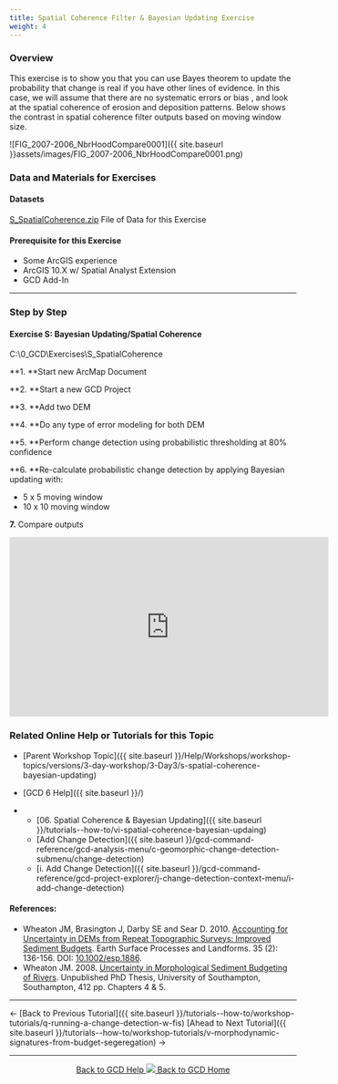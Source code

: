 ```yaml
---
title: Spatial Coherence Filter & Bayesian Updating Exercise
weight: 4
---
```


### Overview

This exercise is to show you that you can use Bayes theorem to update the probability that change is real if you have other lines of evidence. In this case, we will assume that there are no systematic errors or bias , and look at the spatial coherence of erosion and deposition patterns. Below shows the contrast in spatial coherence filter outputs based on moving window size.

![FIG_2007-2006_NbrHoodCompare0001]({{ site.baseurl }}assets/images/FIG_2007-2006_NbrHoodCompare0001.png)

### Data and Materials for Exercises

#### Datasets

[S_SpatialCoherence.zip](https://s3-us-west-2.amazonaws.com/etalweb.joewheaton.org/etal_workshops/GCD/2015_USU/S_SpatialCoherence.zip) File of Data for this Exercise

#### Prerequisite for this Exercise

- Some ArcGIS experience
- ArcGIS 10.X w/ Spatial Analyst Extension
- GCD Add-In

------

### Step by Step

####  **Exercise S: Bayesian Updating/Spatial Coherence**

C:\0_GCD\Exercises\S_SpatialCoherence

**1. **Start new ArcMap Document

**2. **Start a new GCD Project

**3. **Add two DEM

**4. **Do any type of error modeling for both DEM

**5. **Perform change detection using probabilistic thresholding at 80% confidence

**6. **Re-calculate probabilistic change detection by applying Bayesian updating with:

- 5 x 5 moving window
- 10 x 10 moving window

**7.** Compare outputs

<iframe width="560" height="315" src="https://www.youtube.com/embed/n0wH63OWFFU" frameborder="0" gesture="media" allow="encrypted-media" allowfullscreen></iframe>

### Related Online Help or Tutorials for this Topic

- [Parent Workshop Topic]({{ site.baseurl }}/Help/Workshops/workshop-topics/versions/3-day-workshop/3-Day3/s-spatial-coherence-bayesian-updating)

- [GCD 6 Help]({{ site.baseurl }}/)

- - [06. Spatial Coherence & Bayesian Updating]({{ site.baseurl }}/tutorials--how-to/vi-spatial-coherence-bayesian-updaing)
  - [Add Change Detection]({{ site.baseurl }}/gcd-command-reference/gcd-analysis-menu/c-geomorphic-change-detection-submenu/change-detection)
  - [i. Add Change Detection]({{ site.baseurl }}/gcd-command-reference/gcd-project-explorer/j-change-detection-context-menu/i-add-change-detection)

#### References:

- Wheaton JM, Brasington J, Darby SE and Sear D. 2010. [Accounting for Uncertainty in DEMs from Repeat Topographic Surveys: Improved Sediment Budgets](http://www.joewheaton.org/Home/research/paper-downloads/Wheaton_etal_ESPL_DoD.pdf). Earth Surface Processes and Landforms. 35 (2): 136-156. DOI: [10.1002/esp.1886](http://dx.doi.org/10.1002/esp.1886).
- Wheaton JM. 2008. [Uncertainty in Morphological Sediment Budgeting of Rivers](http://www.joewheaton.org/Home/research/projects-1/morphological-sediment-budgeting/phdthesis). Unpublished PhD Thesis, University of Southampton, Southampton, 412 pp. Chapters 4 & 5.

------

← [Back to Previous Tutorial]({{ site.baseurl }}/tutorials--how-to/workshop-tutorials/q-running-a-change-detection-w-fis)        [Ahead to Next Tutorial]({{ site.baseurl }}/tutorials--how-to/workshop-tutorials/v-morphodynamic-signatures-from-budget-segeregation) →



------
<div align="center">
	<a class="hollow button" href="{{ site.baseurl }}/Help"><i class="fa fa-chevron-circle-left"></i>  Back to GCD Help </a>  
	<a class="hollow button" href="{{ site.baseurl }}/"><img src="{{ site.baseurl}}/assets/images/icons/GCDAddIn.png">  Back to GCD Home </a>  
</div>